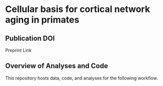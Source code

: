 # Cellular basis for cortical network aging in primates

## Publication DOI

Preprint Link

## Overview of Analyses and Code 

This repository hosts data, code, and analyses for the following workflow. 







